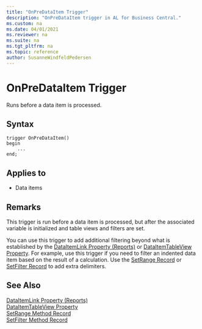 ```yaml
---
title: "OnPreDataItem Trigger"
description: "OnPreDataItem trigger in AL for Business Central."
ms.custom: na
ms.date: 04/01/2021
ms.reviewer: na
ms.suite: na
ms.tgt_pltfrm: na
ms.topic: reference
author: SusanneWindfeldPedersen
---
```


# OnPreDataItem Trigger

Runs before a data item is processed.  

## Syntax  

```AL
trigger OnPreDataItem() 
begin
    ...
end;
```

## Applies to

- Data items  

## Remarks  

This trigger is run before a data item is processed, but after the associated variable is initialized and table views and filters are set.  

You can use this trigger to add additional filtering beyond what is established by the [DataItemLink Property (Reports)](../properties/devenv-dataitemlink-reports-property.md) or [DataItemTableView Property](../properties/devenv-dataitemtableview-property.md). For example, use this trigger if you need to filter an indented data item based on the result of a calculation. Use the [SetRange Record](../methods-auto/record/record-setrange-method.md) or [SetFilter Record](../methods-auto/record/record-setfilter-method.md)  to add extra delimiters.  

## See Also  

[DataItemLink Property (Reports)](../properties/devenv-dataitemlink-reports-property.md)   
[DataItemTableView Property](../properties/devenv-dataitemtableview-property.md)   
[SetRange Method Record](../methods-auto/record/record-setrange-method.md)   
[SetFilter Method Record](../methods-auto/record/record-setfilter-method.md)